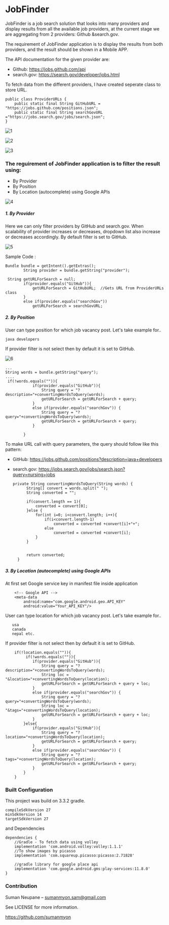 # JobFinder

JobFinder is a job search solution that looks into many providers and display results from all the available job providers, at the current stage we are aggregating from 2 providers: Github &search.gov.

The requirement of JobFinder application is to display the results from both providers, and the result should be shown in a Mobile APP. 

The API documentation for the given provider are:
- Github: https://jobs.github.com/api
- search.gov: https://search.gov/developer/jobs.html

To fetch data from the different providers, I have created seperate class to store URL.

    public class ProviderURLs {
        public static final String GitHubURL = "https://jobs.github.com/positions.json";
        public static final String searchGovURL ="https://jobs.search.gov/jobs/search.json";
    }


![1](https://user-images.githubusercontent.com/20694605/54409474-024a0e00-470f-11e9-9cc7-5ef2112b771c.PNG)


![2](https://user-images.githubusercontent.com/20694605/54409488-1130c080-470f-11e9-8f6f-82884321a5ce.PNG)


![3](https://user-images.githubusercontent.com/20694605/54409490-168e0b00-470f-11e9-9403-459d8e74959f.PNG)




### The reguirement of JobFinder application is to filter the result using:
- By Provider
- By Position
- By Location (autocomplete) using Google APIs



![4](https://user-images.githubusercontent.com/20694605/54409581-a16f0580-470f-11e9-98d8-a7bc20effa74.PNG)



##### 1. By Provider
Here we can only filter providers by GitHub and search.gov. When scalability of provider increases or decreases, dropdown list also increase or decreases accordingly. By default filter is set to GitHub.


![5](https://user-images.githubusercontent.com/20694605/54409621-eb57eb80-470f-11e9-8e15-ebd2b48cb799.PNG)


Sample Code :

    Bundle bundle = getIntent().getExtras();
            String provider = bundle.getString("provider");

     String getURLForSearch = null;
            if(provider.equals("GitHub")){
                getURLForSearch = GitHubURL;  //Gets URL from ProviderURLs class
            }
            else if(provider.equals("searchGov"))
                getURLForSearch = searchGovURL;

##### 2. By Position
User can type position for which job vacancy post. Let's take example for..

    java developers
    
If provider filter is not select then by default it is set to GitHub.


![6](https://user-images.githubusercontent.com/20694605/54409992-a92fa980-4711-11e9-9da2-c0ca5ab69301.PNG)


    ...
    String words = bundle.getString("query");
    ....
     if(!words.equals("")){
                if(provider.equals("GitHub")){
                    String query = "?description="+convertingWordsToQuery(words);
                    getURLForSearch = getURLForSearch + query;
                }
                else if(provider.equals("searchGov")) {
                    String query = "?query="+convertingWordsToQuery(words);
                    getURLForSearch = getURLForSearch + query;
                }

            }
            
    

To make URL call with query parameters, the query should follow like this pattern:
- GitHub: https://jobs.github.com/positions?description=java+developers
- search.gov: https://jobs.search.gov/jobs/search.json?query=nursing+jobs



      private String convertingWordsToQuery(String words) {
            String[] convert = words.split(" ");
            String converted = "";

            if(convert.length == 1){
                converted = convert[0];
            }else {
                for(int i=0; i<convert.length; i++){
                    if(i<convert.length-1)
                        converted = converted +convert[i]+"+";
                    else
                        converted = converted +convert[i];
                }
            }


            return converted;
        }
        
        

##### 3. By Location (autocomplete) using Google APIs
At first set Google service key in manifest file inside application 

        <!-- Google API -->
        <meta-data
            android:name="com.google.android.geo.API_KEY"
            android:value="Your_API_KEY"/>


User can type location for which job vacancy post. Let's take example for..

       usa
       canada
       nepal etc.
    
If provider filter is not select then by default it is set to GitHub.


        if(!location.equals("")){
             if(!words.equals("")){
                if(provider.equals("GitHub")){
                    String query = "?description="+convertingWordsToQuery(words);
                    String loc = "&location="+convertingWordsToQuery(location);
                    getURLForSearch = getURLForSearch + query + loc;
                }
                else if(provider.equals("searchGov")) {
                    String query = "?query="+convertingWordsToQuery(words);
                    String loc = "&tags="+convertingWordsToQuery(location);
                    getURLForSearch = getURLForSearch + query + loc;
                }
            }else{
                if(provider.equals("GitHub")){
                    String query = "?location="+convertingWordsToQuery(location);
                    getURLForSearch = getURLForSearch + query;
                }
                else if(provider.equals("searchGov")) {
                    String query = "?tags="+convertingWordsToQuery(location);
                    getURLForSearch = getURLForSearch + query;
                }
            }
        }



### Built Configuration
This project was build on 3.3.2 gradle.

    compileSdkVersion 27 
    minSdkVersion 14 
    targetSdkVersion 27 
    
and Dependencies

    dependencies { 
        //Gradle - To fetch data using volley
        implementation 'com.android.volley:volley:1.1.1'
        //To show images by picasso
        implementation 'com.squareup.picasso:picasso:2.71828'
        
        //gradle library for google place api
        implementation 'com.google.android.gms:play-services:11.8.0'
    }

### Contribution
Suman Neupane – sumanmyon.sam@gmail.com

See LICENSE for more information.

https://github.com/sumanmyon
